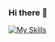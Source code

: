 ### Hi there 👋

[![My Skills](https://skillicons.dev/icons?i=js,nodejs,react,express,postgresql,mongodb,redux,tailwindcss,python,flask,sqlalchemy,css,csharp,unity,auth0,stripe,nextjs,sql,html,jquery,bootstrap,jest,jasmine,git)](https://skillicons.dev)

<!--
**austindreosch/austindreosch** is a ✨ _special_ ✨ repository because its `README.md` (this file) appears on your GitHub profile.

Here are some ideas to get you started:

- 🔭 I’m currently working on ...
- 🌱 I’m currently learning ...
- 👯 I’m looking to collaborate on ...
- 🤔 I’m looking for help with ...
- 💬 Ask me about ...
- 📫 How to reach me: ...
- 😄 Pronouns: ...
- ⚡ Fun fact: ...
-->
